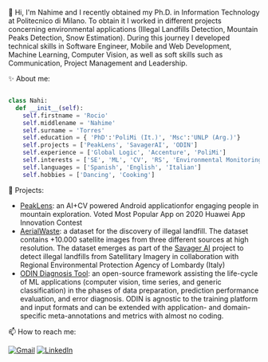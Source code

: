 
👋 Hi, I'm Nahime and I recently obtained my Ph.D. in Information Technology at Politecnico di Milano. To obtain it I worked in different projects concerning environmental applications (Illegal Landfills Detection, Mountain Peaks Detection, Snow Estimation). During this journey I developed technical skills in Software Engineer, Mobile and Web Development,  Machine Learning, Computer Vision, as well as soft skills such as Communication, Project Management and Leadership. 


✨ About me:
```python

class Nahi:
  def __init__(self):
    self.firstname = 'Rocio'
    self.middlename = 'Nahime'
    self.surname = 'Torres'
    self.education = { 'PhD':'PoliMi (It.)', 'Msc':'UNLP (Arg.)'}
    self.projects = ['PeakLens', 'SavagerAI', 'ODIN']
    self.experience = ['Global Logic', 'Accenture', 'PoliMi']
    self.interests = ['SE', 'ML', 'CV', 'RS', 'Environmental Monitoring']
    self.languages = ['Spanish', 'English', 'Italian']
    self.hobbies = ['Dancing', 'Cooking']
```

📌  Projects:

<div>
<ul>
<li><a href=https://peaklens.com/ target="_blank">PeakLens</a>: an AI+CV powered Android applicationfor engaging people in mountain exploration. Voted Most Popular App on 2020 Huawei App Innovation Contest</li>

<li><a href=https://aerialwaste.org/ target="_blank">AerialWaste</a>: a dataset for the discovery of illegal landfill. The dataset contains +10.000 satellite images from three different sources at high resolution. The dataset emerges as part of the <a href="https://www.arpalombardia.it/Pages/IA-nel-progetto-Savager,-collaborazione-tra-Arpa-Lombardia-e-Politecnico-di-Milano.aspx#" target="_blank">Savager AI</a> project to detect illegal landfills from Satellitary Imagery in collaboration with Regional Environmental Protection Agency of Lombardy (Italy)</li>

<li><a href=https://rnt-pmi.github.io/odin-docs/ target="_blank">ODIN Diagnosis Tool</a>:  an open-source framework assisting the life-cycle of ML applications (computer vision, time series, and generic classification) in the phases of data preparation, prediction performance evaluation, and error diagnosis. ODIN is agnostic to the training platform and input formats and can be extended with application- and domain-specific meta-annotations and metrics with almost no coding.
</li>

</ul>
</div>

📫 How to reach me: 
<div id="contacts">
  <a href= "mailto:rocionahime.torres@gmail.com" target="_blank"><img src="https://img.shields.io/badge/Gmail-red?style=for-the-badge&logo=gmail&logoColor=white" alt="Gmail "/></a>
<a href= "https://www.linkedin.com/in/rocionahimetorres/?locale=en_US" target="_blank"><img src="https://img.shields.io/badge/LinkedIn-blue?style=for-the-badge&logo=linkedin&logoColor=white" alt="LinkedIn "/> </a>
</div>


<!--
**rnt-pmi/rnt-pmi** is a ✨ _special_ ✨ repository because its `README.md` (this file) appears on your GitHub profile.

Here are some ideas to get you started:

- 🔭 I’m currently working on ...
- 🌱 I’m currently learning ...
- 👯 I’m looking to collaborate on ...
- 🤔 I’m looking for help with ...
- 💬 Ask me about ...
- 📫 How to reach me: ...
- 😄 Pronouns: ...
- ⚡ Fun fact: ...
-->
